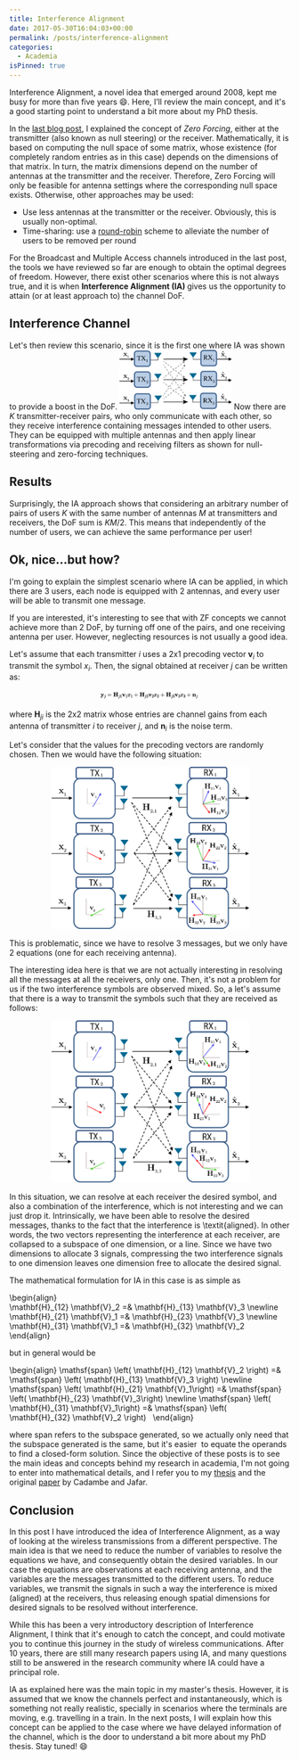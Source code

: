 ```yaml
---
title: Interference Alignment
date: 2017-05-30T16:04:03+00:00
permalink: /posts/interference-alignment
categories:
  - Academia
isPinned: true
---
```


Interference Alignment, a novel idea that emerged around 2008, kept me busy for more than five years 😄. Here, I’ll review the main concept, and it's a good starting point to understand a bit more about my PhD thesis.

In the <a href="/posts/background/">last blog post</a>, I explained the concept of *Zero Forcing*, either at the transmitter (also known as null steering) or the receiver. Mathematically, it is based on computing the null space of some matrix, whose existence (for completely random entries as in this case) depends on the dimensions of that matrix. In turn, the matrix dimensions depend on the number of antennas at the transmitter and the receiver. Therefore, Zero Forcing will only be feasible for antenna settings where the corresponding null space exists. Otherwise, other approaches may be used:
<ul>
 	<li>Use less antennas at the transmitter or the receiver. Obviously, this is usually non-optimal.</li>
 	<li>Time-sharing: use a <a href="https://en.wikipedia.org/wiki/Round-robin">round-robin</a> scheme to alleviate the number of users to be removed per round</li>
</ul>
For the Broadcast and Multiple Access channels introduced in the last post, the tools we have reviewed so far are enough to obtain the optimal degrees of freedom. However, there exist other scenarios where this is not always true, and it is when <strong>Interference Alignment (IA) </strong>gives us the opportunity to attain (or at least approach to) the channel DoF.

## Interference Channel

Let's then review this scenario, since it is the first one where IA was shown to provide a boost in the DoF.
<img src="/content/IC.png" alt="" width="40%"/>
Now there are $K$ transmitter-receiver pairs, who only communicate with each other, so they receive interference containing messages intended to other users. They can be equipped with multiple antennas and then apply linear transformations via precoding and receiving filters as shown for null-steering and zero-forcing techniques.

## Results

Surprisingly, the IA approach shows that considering an arbitrary number of pairs of users $K$ with the same number of antennas $M$ at transmitters and receivers, the DoF sum is $KM/2$. This means that independently of the number of users, we can achieve the same performance per user!

## Ok, nice...but how?

I'm going to explain the simplest scenario where IA can be applied, in which there are 3 users, each node is equipped with 2 antennas, and every user will be able to transmit one message.

If you are interested, it's interesting to see that with ZF concepts we cannot achieve more than 2 DoF, by turning off one of the pairs, and one receiving antenna per user. However, neglecting resources is not usually a good idea.

Let's assume that each transmitter $i$ uses a 2x1 precoding vector $\mathbf{v}_i$ to transmit the symbol ${x_i}$. Then, the signal obtained at receiver $j$ can be written as:

<div style="text-align: center">
  <img src="/content/AI_IC_formula.png" 
  alt="as image bc does not render with katex otherwise" width="35%"/>
</div>

where $\mathbf{H}_{ji}$ is the 2x2 matrix whose entries are channel gains from each antenna of transmitter $i$ to receiver $j$, and $\mathbf{n}_i$ is the noise term.

Let's consider that the values for the precoding vectors are randomly chosen. Then we would have the following situation:

<div style="text-align: center">
  <img src="/content/IA_random.png" alt="" width="357" height="291" />
</div>

This is problematic, since we have to resolve 3 messages, but we only have 2 equations (one for each receiving antenna).

The interesting idea here is that we are not actually interesting in resolving all the messages at all the receivers, only one. Then, it's not a problem for us if the two interference symbols are observed mixed. So, a let's assume that there is a way to transmit the symbols such that they are received as follows:

<div style="text-align: center">
  <img src="/content/IA_CJ.png" alt="" width="357" height="291" />
</div>

In this situation, we can resolve at each receiver the desired symbol, and also a combination of the interference, which is not interesting and we can just drop it. Intrinsically, we have been able to resolve the desired messages, thanks to the fact that the interference is \textit{aligned}. In other words, the two vectors representing the interference at each receiver, are collapsed to a subspace of one dimension, or a line. Since we have two dimensions to allocate 3 signals, compressing the two interference signals to one dimension leaves one dimension free to allocate the desired signal.

The mathematical formulation for IA in this case is as simple as

\begin{align}    
  \mathbf{H}\_{12} \mathbf{V}_2 =& \mathbf{H}\_{13} \mathbf{V}_3 \newline
  \mathbf{H}\_{21} \mathbf{V}_1 =& \mathbf{H}\_{23} \mathbf{V}_3 \newline
  \mathbf{H}\_{31} \mathbf{V}_1 =& \mathbf{H}\_{32} \mathbf{V}_2   
 \end{align}

but in general would be

\begin{align}
\mathsf{span} \left\( \mathbf{H}\_{12} \mathbf{V}_2 \right\) =&
\mathsf{span} \left\( \mathbf{H}\_{13} \mathbf{V}_3 \right\) \newline
\mathsf{span} \left\( \mathbf{H}\_{21} \mathbf{V}_1\right\) =&
\mathsf{span} \left\( \mathbf{H}\_{23} \mathbf{V}_3\right\) \newline
\mathsf{span} \left\( \mathbf{H}\_{31} \mathbf{V}_1\right\) =&
\mathsf{span} \left\( \mathbf{H}\_{32} \mathbf{V}_2 \right\)  
\end{align}

where $\mathsf{span}$ refers to the subspace generated, so we actually only need that the subspace generated is the same, but it's easier  to equate the operands to find a closed-form solution. Since the objective of these posts is to see the main ideas and concepts behind my research in academia, I'm not going to enter into mathematical details, and I refer you to my <a href="/content/marcPhd.pdf">thesis</a> and the original <a href="https://arxiv.org/abs/0707.0323">paper</a> by Cadambe and Jafar.

## Conclusion

In this post I have introduced the idea of Interference Alignment, as a way of looking at the wireless transmissions from a different perspective. The main idea is that we need to reduce the number of variables to resolve the equations we have, and consequently obtain the desired variables. In our case the equations are observations at each receiving antenna, and the variables are the messages transmitted to the different users. To reduce variables, we transmit the signals in such a way the interference is mixed (aligned) at the receivers, thus releasing enough spatial dimensions for desired signals to be resolved without interference.

While this has been a very introductory description of Interference Alignment, I think that it's enough to catch the concept, and could motivate you to continue this journey in the study of wireless communications. After 10 years, there are still many research papers using IA, and many questions still to be answered in the research community where IA could have a principal role.

IA as explained here was the main topic in my master's thesis. However, it is assumed that we know the channels perfect and instantaneously, which is something not really realistic, specially in scenarios where the terminals are moving, e.g. travelling in a train. In the next posts, I will explain how this concept can be applied to the case where we have delayed information of the channel, which is the door to understand a bit more about my PhD thesis. Stay tuned! 😄
